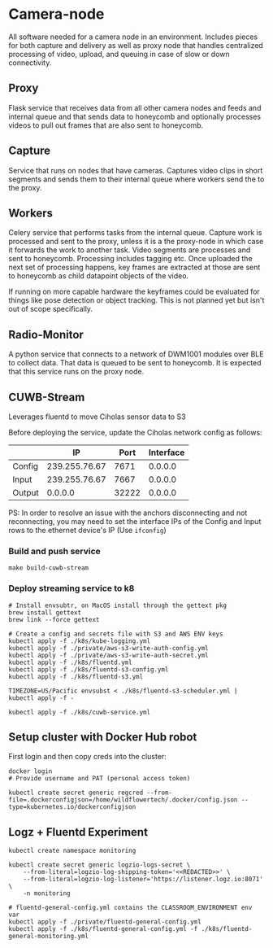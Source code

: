 # Camera-node

All software needed for a camera node in an environment. Includes pieces for both capture and delivery as well as proxy node that handles centralized processing of video, upload, and queuing in case of slow or down connectivity.

## Proxy

Flask service that receives data from all other camera nodes and feeds and internal queue and that sends data to honeycomb and optionally processes videos to pull out frames that are also sent to honeycomb.

## Capture

Service that runs on nodes that have cameras. Captures video clips in short segments and sends them to their internal queue where workers send the to the proxy.

## Workers

Celery service that performs tasks from the internal queue. Capture work is processed and sent to the proxy, unless it is a the proxy-node in which case it forwards the work to another task. Video segments are processes and sent to honeycomb. Processing includes tagging etc. Once uploaded the next set of processing happens, key frames are extracted at those are sent to honeycomb as child datapoint objects of the video.

If running on more capable hardware the keyframes could be evaluated for things like pose detection or object tracking. This is not planned yet but isn't out of scope specifically.

## Radio-Monitor

A python service that connects to a network of DWM1001 modules over BLE to collect data. That data is queued to be sent to honeycomb. It is expected that this service runs on the proxy node.

## CUWB-Stream

Leverages fluentd to move Ciholas sensor data to S3

Before deploying the service, update the Ciholas network config as follows:

|        | IP                | Port   | Interface |
|--------|-------------------|--------|-----------|
| Config | 239.255.76.67     | 7671   | 0.0.0.0   |
| Input  | 239.255.76.67     | 7667   | 0.0.0.0   |
| Output | 0.0.0.0           | 32222  | 0.0.0.0   |

PS: In order to resolve an issue with the anchors disconnecting and not reconnecting, you may need to set the interface IPs of the Config and Input rows to the ethernet device's IP (Use `ifconfig`) 

### Build and push service

```
make build-cuwb-stream
```

### Deploy streaming service to k8

```
# Install envsubtr, on MacOS install through the gettext pkg
brew install gettext
brew link --force gettext 

# Create a config and secrets file with S3 and AWS ENV keys
kubectl apply -f ./k8s/kube-logging.yml
kubectl apply -f ./private/aws-s3-write-auth-config.yml
kubectl apply -f ./private/aws-s3-write-auth-secret.yml
kubectl apply -f ./k8s/fluentd.yml
kubectl apply -f ./k8s/fluentd-s3-config.yml
kubectl apply -f ./k8s/fluentd-s3.yml

TIMEZONE=US/Pacific envsubst < ./k8s/fluentd-s3-scheduler.yml | kubectl apply -f -

kubectl apply -f ./k8s/cuwb-service.yml 
```

## Setup cluster with Docker Hub robot

First login and then copy creds into the cluster:

    docker login
    # Provide username and PAT (personal access token)

    kubectl create secret generic regcred --from-file=.dockerconfigjson=/home/wildflowertech/.docker/config.json --type=kubernetes.io/dockerconfigjson


## Logz + Fluentd Experiment

    kubectl create namespace monitoring

    kubectl create secret generic logzio-logs-secret \
        --from-literal=logzio-log-shipping-token='<<REDACTED>>' \
        --from-literal=logzio-log-listener='https://listener.logz.io:8071' \
        -n monitoring

    # fluentd-general-config.yml contains the CLASSROOM_ENVIRONMENT env var
    kubectl apply -f ./private/fluentd-general-config.yml
    kubectl apply -f ./k8s/fluentd-general-config.yml -f ./k8s/fluentd-general-monitoring.yml